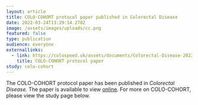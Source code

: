 ```yaml
---
layout: article
title: COLO-COHORT protocol paper published in Colorectal Disease
date: 2022-03-24T13:29:14.278Z
image: /assets/images/uploads/cc.png
featured: false
type: publication
audience: everyone
externallinks:
  - link: https://colospeed.uk/assets/documents/Colorectal-Disease-2022-Hampton.pdf
    title: COLO-COHORT protocol paper
study: colo-cohort
---
```

The COLO-COHORT protocol paper has been published in *Colorectal Disease.* The paper is available to view [online](https://colospeed.uk/assets/documents/Colorectal-Disease-2022-Hampton.pdf). For more on COLO-COHORT, please view the study page below.